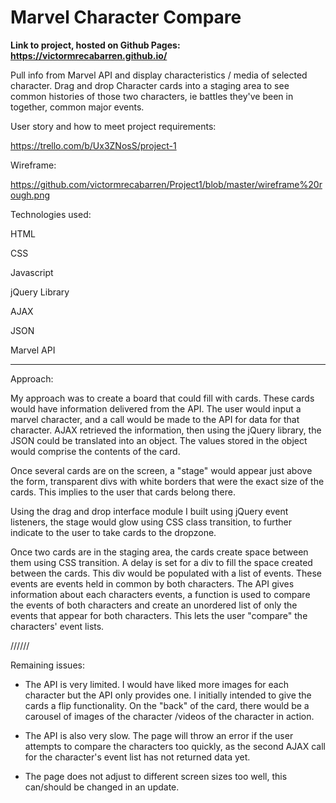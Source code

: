# Marvel Character Compare

**Link to project, hosted on Github Pages: 
https://victormrecabarren.github.io/**


Pull info from Marvel API and display characteristics / media of selected character.
Drag and drop Character cards into a staging area to see common histories of those two characters, ie battles they've been in together, common major events.


User story and how to meet project requirements:

https://trello.com/b/Ux3ZNosS/project-1


Wireframe:

https://github.com/victormrecabarren/Project1/blob/master/wireframe%20rough.png


Technologies used:

HTML

CSS

Javascript

jQuery Library

AJAX

JSON

Marvel API

-----------------

Approach:

My approach was to create a board that could fill with cards. These cards would have information delivered from the API. The user would input a marvel character, and a call would be made to the API for data for that character. AJAX retrieved the information, then using the jQuery library, the JSON could be translated into an object. The values stored in the object would comprise the contents of the card.

Once several cards are on the screen, a "stage" would appear just above the form, transparent divs with white borders that were the exact size of the cards. This implies to the user that cards belong there.

Using the drag and drop interface module I built using jQuery event listeners, the stage would glow using CSS class transition, to further indicate to the user to take cards to the dropzone.

Once two cards are in the staging area, the cards create space between them using CSS transition. A delay is set for a div to fill the space created between the cards. This div would be populated with a list of events.
These events are events held in common by both characters.
The API gives information about each characters events, a function is used to compare the events of both characters and create an unordered list of only the events that appear for both characters. This lets the user "compare" the characters' event lists.


//////

Remaining issues:

- The API is very limited. I would have liked more images for each character but the API only provides one. I initially intended to give the cards a flip functionality. On the "back" of the card, there would be a carousel of images of the character /videos of the character in action.

- The API is also very slow. The page will throw an error if the user attempts to compare the characters too quickly, as the second AJAX call for the character's event list has not returned data yet.

- The page does not adjust to different screen sizes too well, this can/should be changed in an update.
